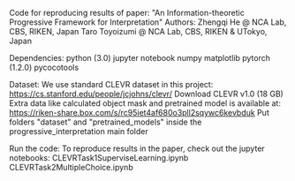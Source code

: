 Code for reproducing results of paper:
"An Information-theoretic Progressive Framework for Interpretation"
Authors: Zhengqi He @ NCA Lab, CBS, RIKEN, Japan
Taro Toyoizumi @ NCA Lab, CBS, RIKEN & UTokyo, Japan

Dependencies:
python (3.0)
jupyter notebook
numpy
matplotlib
pytorch (1.2.0)
pycocotools

Dataset:
We use standard CLEVR dataset in this project:
https://cs.stanford.edu/people/jcjohns/clevr/
Download CLEVR v1.0 (18 GB)
Extra data like calculated object mask and pretrained model is available at:
https://riken-share.box.com/s/rc95iet4af680o3pll2sqywc6kevbduk
Put folders "dataset" and "pretrained_models" inside the progressive_interpretation main folder

Run the code:
To reproduce results in the paper, check out the jupyter notebooks:
CLEVRTask1SuperviseLearning.ipynb
CLEVRTask2MultipleChoice.ipynb

